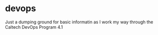 # devops
Just a dumping ground for basic informatin as I work my way through the Caltech DevOps Program 4.1
